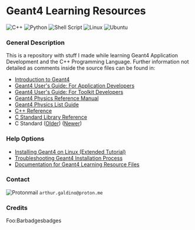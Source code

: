 # Geant4 Learning Resources

![C++](https://img.shields.io/badge/c++-%2300599C.svg?style=for-the-badge&logo=c%2B%2B&logoColor=white&style=flat)
![Python](https://img.shields.io/badge/python-3670A0?style=for-the-badge&logo=python&logoColor=ffdd54&style=flat)
![Shell Script](https://img.shields.io/badge/shell_script-%23121011.svg?style=for-the-badge&logo=gnu-bash&logoColor=white&style=flat)
![Linux](https://img.shields.io/badge/Linux-FCC624?style=for-the-badge&logo=linux&logoColor=black&style=flat)
![Ubuntu](https://img.shields.io/badge/Ubuntu-E95420?style=for-the-badge&logo=ubuntu&logoColor=white&style=flat)

### General Description
This is a repository with stuff I made while learning Geant4 Application Development and the C++ Programming Language. Further information not detailed as comments inside the source files can be found in:
 - [Introduction to Geant4](https://geant4-userdoc.web.cern.ch/UsersGuides/IntroductionToGeant4/html/index.html)
 - [Geant4 User's Guide: For Application Developers](https://geant4-userdoc.web.cern.ch/UsersGuides/ForApplicationDeveloper/html/index.html)
 - [Geant4 User's Guide: For Toolkit Developers](https://geant4-userdoc.web.cern.ch/UsersGuides/ForToolkitDeveloper/html/index.html)
 - [Geant4 Physics Reference Manual](https://geant4-userdoc.web.cern.ch/UsersGuides/PhysicsReferenceManual/html/index.html)
 - [Geant4 Physics List Guide](https://geant4-userdoc.web.cern.ch/UsersGuides/PhysicsListGuide/html/index.html)
 - [C++ Reference](https://en.cppreference.com/w/)
 - [C Standard Library Reference](https://en.cppreference.com/w/c/header)
 - C Standard ([Older](https://www.open-std.org/jtc1/sc22/wg14/www/docs/n1124.pdf)) ([Newer](https://www.iso.org/standard/74528.html))

### Help Options
 - [Installing Geant4 on Linux (Extended Tutorial)](#)
 - [Troubleshooting Geant4 Installation Process](#)
 - [Documentation for Geant4 Learning Resource Files](#)

### Contact
![Protonmail](https://img.shields.io/badge/ProtonMail-8B89CC?style=for-the-badge&logo=protonmail&logoColor=white&style=flat)
`arthur.galdino@proton.me`

### Credits
Foo:Barbadgesbadges
